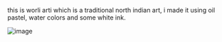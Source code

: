 this is worli arti which is a traditional north indian art, i made it using oil pastel, water colors and some white ink.


![image](https://github.com/user-attachments/assets/9bb536f2-3df8-4a2f-9597-17cc34893fdc)

